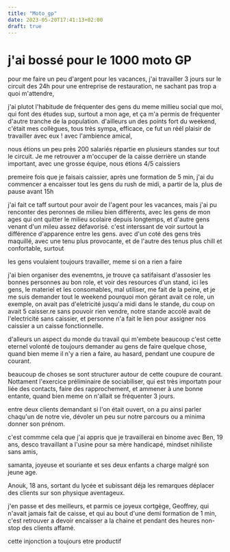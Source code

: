 ```yaml
---
title: "Moto_gp"
date: 2023-05-20T17:41:13+02:00
draft: true
---
```


# j'ai bossé pour le 1000 moto GP

pour me faire un peu d'argent pour les vacances, j'ai travailler 3 jours sur le circuit des 24h pour une entreprise de restauration, ne sachant pas trop a quoi m'attendre,

j'ai plutot l'habitude de fréquenter des gens du meme millieu social que moi, qui font des études sup, surtout a mon age, et ça m'a permis de fréquenter d'autre tranche de la population. d'ailleurs un des points fort du weekend, c'était mes collègues, tous très sympa, efficace, ce fut un réél plaisir de travailler avec eux ! avec l'ambience amical,

nous étions un peu près 200 salariés répartie en plusieurs standes sur tout le circuit. Je me retrouver a m'occuper de la caisse derrière un stande important, avec une grosse équipe, nous étions 4/5 caissiers

premeire fois que je faisais caissier, après une formation de 5 min, j'ai du commencer a encaisser tout les gens du rush de midi, a partir de la, plus de pause avant 15h

j'ai fait ce taff surtout pour avoir de l'agent pour les vacances, mais j'ai pu renconter des peronnes de milieu bien différents, avec les gens de mon ages qui ont quitter le milieu scolaire depuis longtemps, et d'autre gens venant d'un mileu assez défavorisé. c'est interssant de voir surtout la différence d'apparence entre les gens. avec d'un coté des gens très maquillé, avec une tenu plus provocante, et de l'autre des tenus plus chill et confortable, surtout

les gens voulaient toujours travailler, meme si on a rien a faire

j'ai bien organiser des evenemtns, je trouve ça satifaisant d'assosier les bonnes personnes au bon role, et voir des resources d'un stand, ici les gens, le materiel et les consomables, mal utiliser, me fait de la peine, et je me suis demander tout le weekend pourquoi mon gérant avait ce role, un exemple, on avait pas d'eletricité jusqu'a midi dans le stande, du coup on avait 5 caisser.re sans pouvoir rien vendre, notre stande accolé avait de l'electricité sans caissier, et personne n'a fait le lien pour assigner nos caissier a un caisse fonctionnelle.

d'alleurs un aspect du monde du travail qui m'embete beaucoup c'est cette eternel volonté de toujours demander au gens de faire quelque chose, quand bien meme il n'y a rien a faire, au hasard, pendant une coupure de courant.

beaucoup de choses se sont structurer autour de cette coupure de courant. Nottament l'exercice préliminaire de sociabiliser, qui est très importatn pour liée des contacts, faire des rapprochement, et ammener à une bonne entante, quand bien meme on n'allait se fréquenter 3 jours.

entre deux clients demandant si l'on était ouvert, on a pu ainsi parler chaqu'un de notre vie, dévoler un peu sur notre parcours ou a minima donner son prénom.

c'est commme cela que j'ai appris que je travaillerai en binome avec Ben, 19 ans, desco travaillant a l'usine pour sa mère handicapé, mindset nihiliste sans amis,

samanta, joyeuse et souriante et ses deux enfants a charge malgré son jeune age.

Anouk, 18 ans, sortant du lycée et subissant déja les remarques déplacer des clients sur son physique aventageux.

j'en passe et des meilleurs, et parmis ce joyeux cortgège, Geoffrey, qui n'avait jamais fait de caisse, et qui au bout d'une demi formation de 1 min, c'est retrouver a devoir encaisser a la chaine et pendant des heures non-stop des clients affamé.

cette injonction a toujours etre productif


